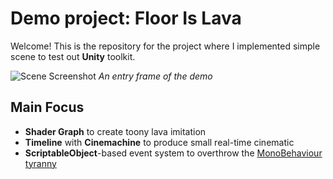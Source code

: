 # Demo project: Floor Is Lava

Welcome! This is the repository for the project where I implemented simple scene to test out **Unity** toolkit.

![Scene Screenshot](/Docs/ReadmeImages/Main_header.jpg)
_An entry frame of the demo_


## Main Focus
* **Shader Graph** to create toony lava imitation
* **Timeline** with **Cinemachine** to produce small real-time cinematic
* **ScriptableObject**-based event system to overthrow the [MonoBehaviour tyranny](https://www.youtube.com/watch?v=6vmRwLYWNRo)
